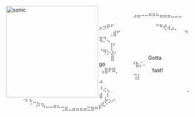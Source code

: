 
<img align="left" src="https://user-images.githubusercontent.com/23107192/195611305-e83582c1-2351-4a36-80cc-eaeca3c92bb9.png" alt="sonic" width="250"/>

&nbsp;&nbsp;&nbsp;&nbsp;&nbsp;&nbsp;⠀⠀⠀ ⠀⠀⠀  ⣠⣤⠤⠤⠶⠶⠦⣤⣤⣤⣀⣀⣀  
&nbsp;&nbsp;&nbsp;&nbsp;&nbsp;&nbsp;&nbsp;⠀    ⡤⡲⠟⠋⠀⠀⠀⠀⠀⠀⠀⠀⠀⠀⠀⠉⠛⢞⢴⣠⡀  
    &nbsp;&nbsp;&nbsp;&nbsp;&nbsp;&nbsp;&nbsp;⢀⣾⠋⠀⠀⠀⠀⠀⠀⠀⠀⠀⠀⠀⠀⠀⠀⠀⠀⠀⠙⢿⡙⢄  
    &nbsp;&nbsp;&nbsp;&nbsp;&nbsp;&nbsp;&nbsp;⢸⠃⠀⠀⠀⠀⠀⠀⠀⠀⠀⠀⠀⠀⠀⠀⠀⠀⠀⠀⠀⠈⠻⡢⣱⠄  
&nbsp;&nbsp;&nbsp;&nbsp;&nbsp;&nbsp;&nbsp;    ⣿⠀⠀⠀⠀⠀⠀⠀⠀⠀Gotta go⠀⠀⠀⠀⠀⠀⠀⠘⣷⡌⠄  
 &nbsp;⢠⣿⠟⠿⡀⠀&nbsp;&nbsp;⠀⠀⠀⠀⠀⠀⠀fast!   ⠀⠀⠀⠀&nbsp;&nbsp;&nbsp;⠀⠀⠀⠀⢩⡇  
⠚ &nbsp;&nbsp;  ⠘⢔⢄⠀⠀⠀⠀⠀⠀⠀⠀⠀⠀⠀⠀⠀⠀⠀⠀⠀⠀⠀⠀⢀⣾⢀⠇  
&nbsp;&nbsp;&nbsp;&nbsp;&nbsp;&nbsp;&nbsp;⠀    ⠈⠃⢓⠤⣄⣀⠀⠀⠀⠀⠀⠀⠀⠀⠀⠀⠀⠀⠀⠀⠀⣠⢟⠕⠊  
⠀&nbsp;&nbsp;&nbsp;&nbsp;&nbsp;&nbsp;&nbsp;⠀ ⠀⠀   ⠈⠁⠙⠒⠒⠛⠓⢒⣶⣀⣤⣤⣤⣤⣒⣶⠶⠟⠉  
⠀⠀⠀
⠀⠀⠀
<!--
![Sonic thumbs up](https://user-images.githubusercontent.com/23107192/195611305-e83582c1-2351-4a36-80cc-eaeca3c92bb9.png)
**YmirKhang/YmirKhang** is a ✨ _special_ ✨ repository because its `README.md` (this file) appears on your GitHub profile.

Here are some ideas to get you started:

- 🔭 I’m currently working on ...
- 🌱 I’m currently learning ...
- 👯 I’m looking to collaborate on ...
- 🤔 I’m looking for help with ...
- 💬 Ask me about ...
- 📫 How to reach me: ...
- 😄 Pronouns: ...
- ⚡ Fun fact: ...
-->
